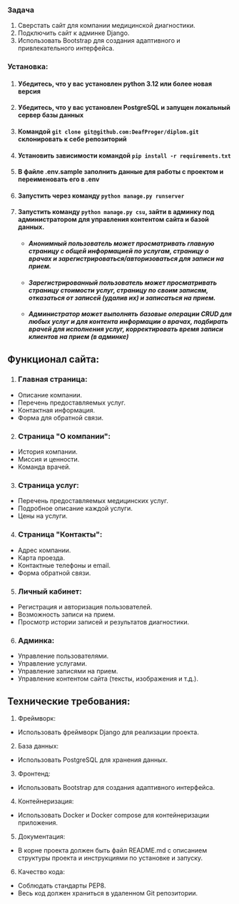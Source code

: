 ### Задача
1. Сверстать сайт для компании медицинской диагностики.
2. Подключить сайт к админке Django.
3. Использовать Bootstrap для создания адаптивного и привлекательного интерфейса.

### Установка:

1. #### Убедитесь, что у вас установлен python 3.12 или более новая версия

2. #### Убедитесь, что у вас установлен PostgreSQL и запущен локальный сервер базы данных

3. #### Командой `git clone git@github.com:DeafProger/diplom.git` склонировать к себе репозиторий

4. #### Установить зависимости командой `pip install -r requirements.txt`

5. #### В файле .env.sample заполнить данные для работы с проектом и переименовать его в .env

6. #### Запустить через команду `python manage.py runserver`

7. #### Запустить команду `python manage.py csu`, зайти в админку под администратором для управления контентом сайта и базой данных.

    * ####    _Анонимный пользователь может просматривать главную страницу с общей информацией по услугам, страницу о врачах и зарегистрироваться/авторизоваться для записи на прием._

    * ####    _Зарегистрированный пользователь может просматривать страницу стоимости услуг, страницу по своим записям, отказаться от записей (удалив их) и записаться на прием._

    * ####    _Администратор может выполнять базовые операции CRUD для любых услуг и для контента информации о врачах, подбирать врачей для исполнения услуг, корректировать время записи клиентов на прием (в админке)_


## Функционал сайта:

1. ###  Главная страница: 
* Описание компании. 
* Перечень предоставляемых услуг.
* Контактная информация.
* Форма для обратной связи.

2. ###  Страница "О компании": 
* История компании.
* Миссия и ценности.
* Команда врачей.

3. ###  Страница услуг: 
* Перечень предоставляемых медицинских услуг.
* Подробное описание каждой услуги.
* Цены на услуги.

4. ###  Страница "Контакты": 
* Адрес компании.
* Карта проезда.
* Контактные телефоны и email.
* Форма обратной связи.

5. ###  Личный кабинет: 
* Регистрация и авторизация пользователей.
* Возможность записи на прием.
* Просмотр истории записей и результатов диагностики.

6. ###  Админка: 
* Управление пользователями.
* Управление услугами.
* Управление записями на прием.
* Управление контентом сайта (тексты, изображения и т.д.).

## Технические требования:
1. Фреймворк: 
* Использовать фреймворк Django для реализации проекта.

2. База данных: 
* Использовать PostgreSQL для хранения данных.

3. Фронтенд: 
* Использовать Bootstrap для создания адаптивного интерфейса.

4. Контейнеризация: 
* Использовать Docker и Docker compose для контейнеризации приложения.

5. Документация: 
* В корне проекта должен быть файл README.md с описанием структуры проекта и инструкциями по установке и запуску.

6. Качество кода: 
* Соблюдать стандарты PEP8.
* Весь код должен храниться в удаленном Git репозитории.
